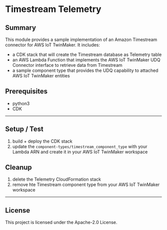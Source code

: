 # Timestream Telemetry

## Summary

This module provides a sample implementation of an Amazon Timestream connector for AWS IoT TwinMaker. It includes:

* a CDK stack that will create the Timestream database as Telemetry table
* an AWS Lambda Function that implements the AWS IoT TwinMaker UDQ Connector interface to retrieve data from Timestream 
* a sample component type that provides the UDQ capability to attached AWS IoT TwinMaker entities

## Prerequisites

* python3
* CDK

---

## Setup / Test

1. build + deploy the CDK stack
2. update the `component-types/timestream_component_type` with your Lambda ARN and create it in your AWS IoT TwinMaker workspace

## Cleanup

1. delete the Telemetry CloudFormation stack
2. remove hte Timestream component type from your AWS IoT TwinMaker workspace

---

## License

This project is licensed under the Apache-2.0 License.